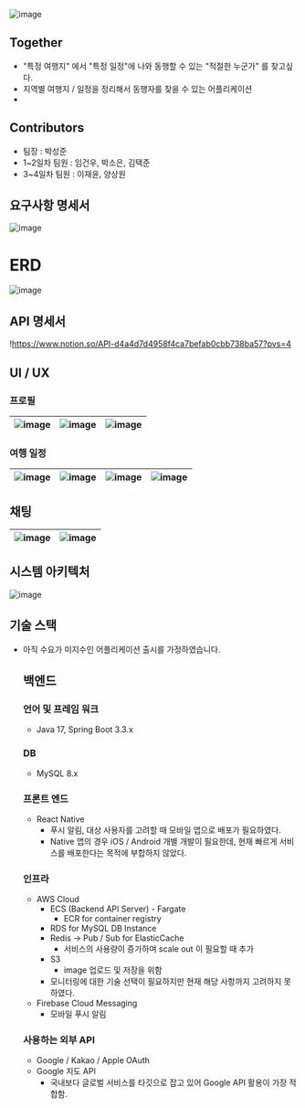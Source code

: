 
![image](https://github.com/user-attachments/assets/32b69b7f-c8f1-4a49-9bd6-73cb6723698d)

## **Together**

- "특정 여행지" 에서 "특정 일정"에 나와 동행할 수 있는 "적절한 누군가" 를 찾고싶다.
- 지역별 여행지 / 일정을 정리해서 동행자를 찾을 수 있는 어플리케이션
- 
## Contributors

- 팀장 : 박성준
- 1~2일차 팀원 : 임건우, 박소은, 김택준
- 3~4일차 팀원 : 이재윤, 양상원



## 요구사항 명세서

![image](https://github.com/user-attachments/assets/bd944f45-a5ec-44fb-a421-66343dbaf9f9)


# ERD

![image](https://github.com/user-attachments/assets/0f4957a4-3cb3-4adb-881a-cd83b794f21d)

## API 명세서

!https://www.notion.so/API-d4a4d7d4958f4ca7befab0cbb738ba57?pvs=4

## UI / UX

### 프로필
![image](https://github.com/user-attachments/assets/732dd22d-4872-41ec-8436-f9a8aaab67ff) | ![image](https://github.com/user-attachments/assets/732dd22d-4872-41ec-8436-f9a8aaab67ff) | ![image](https://github.com/user-attachments/assets/efec482c-ef55-4a10-81a3-81d7fb961331)
---|---|---|


### 여행 일정

![image](https://github.com/user-attachments/assets/abf93eca-5428-40fe-ac83-45be4f118059) | ![image](https://github.com/user-attachments/assets/ac27e3df-ce8b-4d26-a14b-d98f7e89495f) | ![image](https://github.com/user-attachments/assets/b1f43bf3-0587-41d0-b7f0-82d7f630d291) | ![image](https://github.com/user-attachments/assets/f43d4da4-787f-4a32-9702-8ebe2ba93cec)
---|---|---|---|

## 채팅

![image](https://github.com/user-attachments/assets/a0a3effd-b6ee-4801-b8f7-ece84a48f40e) | ![image](https://github.com/user-attachments/assets/551cca60-5fcc-4378-8dac-8c1742950e46)
---|---|

### 

## 시스템 아키텍처

![image](https://github.com/user-attachments/assets/aef656ac-4771-419a-bccd-527c27cd221e)


## 기술 스택

- 아직 수요가 미지수인 어플리케이션 출시를 가정하였습니다.
    
    ## 백엔드
    
    ### 언어 및 프레임 워크
    
    - Java 17, Spring Boot 3.3.x
    
    ### DB
    
    - MySQL 8.x
    
    ### 프론트 엔드
    
    - React Native
        - 푸시 알림, 대상 사용자를 고려할 때 모바일 앱으로 배포가 필요하였다.
        - Native 앱의 경우 iOS / Android 개별 개발이 필요한데, 현재 빠르게 서비스를 배포한다는 목적에 부합하지 않았다.
    
    ### 인프라
    
    - AWS Cloud
        - ECS (Backend API Server) - Fargate
            - ECR for container registry
        - RDS for MySQL DB Instance
        - Redis → Pub / Sub  for ElasticCache
            - 서비스의 사용량이 증가하며 scale out 이 필요할 때 추가
        - S3
            - image 업로드 및 저장을 위함
        - 모니터링에 대한 기술 선택이 필요하지만 현재 해당 사항까지 고려하지 못하였다.
    - Firebase Cloud Messaging
        - 모바일 푸시 알림
    
    ### 사용하는 외부 API
    
    - Google / Kakao / Apple OAuth
    - Google 지도 API
        - 국내보다 글로벌 서비스를 타깃으로 잡고 있어 Google API 활용이 가장 적합함.
